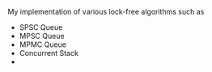 My implementation of various lock-free algorithms such as
- SPSC Queue
- MPSC Queue
- MPMC Queue
- Concurrent Stack
- 
